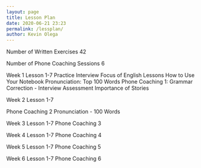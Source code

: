 ```yaml
--- 
layout: page
title: Lesson Plan
date: 2020-06-21 23:23
permalink: /lessplan/ 
author: Kevin Olega 
--- 
```

Number of Written Exercises 42

Number of Phone Coaching Sessions 6


Week 1 Lesson 1-7
	Practice Interview
	Focus of English Lessons
	How to Use Your Notebook
	Pronunciation: Top 100 Words
Phone Coaching 1:
	Grammar Correction - Interview Assessment
	Importance of Stories

Week 2 Lesson 1-7

Phone Coaching 2
	Pronunciation - 100 Words

Week 3 Lesson 1-7
Phone Coaching 3

Week 4 Lesson 1-7
Phone Coaching 4

Week 5 Lesson 1-7
Phone Coaching 5

Week 6 Lesson 1-7
Phone Coaching 6
